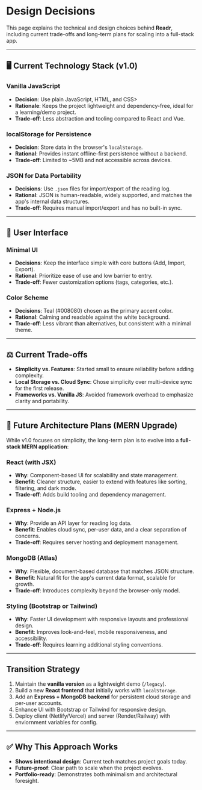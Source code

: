# Design Decisions

This page explains the technical and design choices behind **Readr**, including current trade-offs and long-term plans for scaling into a full-stack app.

---

## 🖥️ Current Technology Stack (v1.0)

### Vanilla JavaScript
- **Decision**: Use plain JavaScript, HTML, and CSS>
- **Rationale**: Keeps the project lightweight and dependency-free, ideal for a learning/demo project.
- **Trade-off**: Less abstraction and tooling compared to React and Vue.

### localStorage for Persistence
- **Decision**: Store data in the browser's `localStorage`.
- **Rational**: Provides instant offline-first persistence without a backend.
- **Trade-off**: Limited to ~5MB and not accessible across devices.

### JSON for Data Portability
- **Decisions**: Use `.json` files for import/export of the reading log.
- **Rational**: JSON is human-readable, widely supported, and matches the app's internal data structures.
- **Trade-off**: Requires manual import/export and has no built-in sync.

---

## 🎨 User Interface

### Minimal UI
- **Decisions**: Keep the interface simple with core buttons (Add, Import, Export).
- **Rational**: Prioritize ease of use and low barrier to entry.
- **Trade-off**: Fewer customization options (tags, categories, etc.).

### Color Scheme
- **Decisions**: Teal (#008080) chosen as the primary accent color.
- **Rational**: Calming and readable against the white background.
- **Trade-off**: Less vibrant than alternatives, but consistent with a minimal theme.


---

## ⚖️ Current Trade-offs

- **Simplicity vs. Features**: Started small to ensure reliability before adding complexity.
- **Local Storage vs. Cloud Sync**: Chose simplicity over multi-device sync for the first release.
- **Frameworks vs. Vanilla JS**: Avoided framework overhead to emphasize clarity and portability.

---

## 🔮 Future Architecture Plans (MERN Upgrade)

While v1.0 focuses on simplicity, the long-term plan is to evolve into a **full-stack MERN application**:

### React (with JSX)
- **Why**: Component-based UI for scalability and state management.
- **Benefit**: Cleaner structure, easier to extend with features like sorting, filtering, and dark mode.
- **Trade-off**: Adds build tooling and dependency management.

### Express + Node.js
- **Why**: Provide an API layer for reading log data.
- **Benefit**: Enables cloud sync, per-user data, and a clear separation of concerns.
- **Trade-off**: Requires server hosting and deployment management.

### MongoDB (Atlas)
- **Why**: Flexible, document-based database that matches JSON structure.
- **Benefit**: Natural fit for the app's current data format, scalable for growth.
- **Trade-off**: Introduces complexity beyond the browser-only model.

### Styling (Bootstrap or Tailwind)
- **Why**: Faster UI development with responsive layouts and professional design.
- **Benefit**: Improves look-and-feel, mobile responsiveness, and accessibility.
- **Trade-off**: Requires learning additional styling conventions. 

---

## Transition Strategy
1. Maintain the **vanilla version** as a lightweight demo (`/legacy`).
2. Build a new **React frontend** that initially works with `localStorage`.
3. Add an **Express + MongoDB backend** for persistent cloud storage and per-user accounts.
4. Enhance UI with Bootstrap or Tailwind for responsive design.
5. Deploy client (Netlify/Vercel) and server (Render/Railway) with enviornment variables for config.

---

## ✅ Why This Approach Works

- **Shows intentional design**: Current tech matches project goals today.
- **Future-proof**: Clear path to scale when the project evolves.
- **Portfolio-ready**: Demonstrates both minimalism and architectural foresight.
